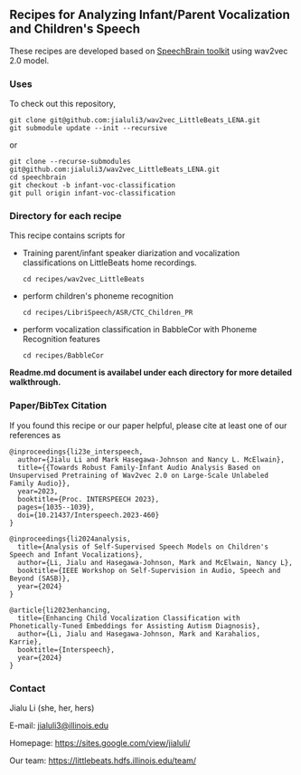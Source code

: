 ## Recipes for Analyzing Infant/Parent Vocalization and Children's Speech 
These recipes are developed based on [SpeechBrain toolkit](https://github.com/speechbrain/speechbrain) using wav2vec 2.0 model. 

### Uses
To check out this repository,
```
git clone git@github.com:jialuli3/wav2vec_LittleBeats_LENA.git
git submodule update --init --recursive
```

or 
```
git clone --recurse-submodules git@github.com:jialuli3/wav2vec_LittleBeats_LENA.git
cd speechbrain
git checkout -b infant-voc-classification
git pull origin infant-voc-classification
```

### Directory for each recipe
This recipe contains scripts for 
- Training parent/infant speaker diarization and vocalization classifications on LittleBeats home recordings. 
  ```
  cd recipes/wav2vec_LittleBeats
  ```
- perform children's phoneme recognition
  ```
  cd recipes/LibriSpeech/ASR/CTC_Children_PR
  ```
- perform vocalization classification in BabbleCor with Phoneme Recognition features 
  ```
  cd recipes/BabbleCor
  ```

**Readme.md document is availabel under each directory for more detailed walkthrough.**

### Paper/BibTex Citation
If you found this recipe or our paper helpful, please cite at least one of our references as
```
@inproceedings{li23e_interspeech,
  author={Jialu Li and Mark Hasegawa-Johnson and Nancy L. McElwain},
  title={{Towards Robust Family-Infant Audio Analysis Based on Unsupervised Pretraining of Wav2vec 2.0 on Large-Scale Unlabeled Family Audio}},
  year=2023,
  booktitle={Proc. INTERSPEECH 2023},
  pages={1035--1039},
  doi={10.21437/Interspeech.2023-460}
}
```
```
@inproceedings{li2024analysis,
  title={Analysis of Self-Supervised Speech Models on Children's Speech and Infant Vocalizations},
  author={Li, Jialu and Hasegawa-Johnson, Mark and McElwain, Nancy L},
  booktitle={IEEE Workshop on Self-Supervision in Audio, Speech and Beyond (SASB)},
  year={2024}
}
```
```
@article{li2023enhancing,
  title={Enhancing Child Vocalization Classification with Phonetically-Tuned Embeddings for Assisting Autism Diagnosis},
  author={Li, Jialu and Hasegawa-Johnson, Mark and Karahalios, Karrie},
  booktitle={Interspeech},
  year={2024}
}
```
### Contact
Jialu Li (she, her, hers)

E-mail: jialuli3@illinois.edu

Homepage: https://sites.google.com/view/jialuli/

Our team: https://littlebeats.hdfs.illinois.edu/team/
